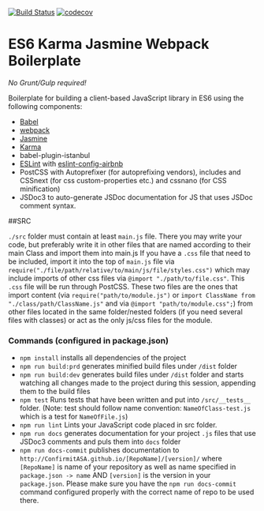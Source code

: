 [![Build Status](https://travis-ci.org/jahglow/r-sort-table.svg?branch=master)](https://travis-ci.org/jahglow/r-sort-table) [![codecov](https://codecov.io/gh/jahglow/r-sort-table/branch/master/graph/badge.svg)](https://codecov.io/gh/jahglow/r-sort-table)

# ES6 Karma Jasmine Webpack Boilerplate

_No Grunt/Gulp required!_

Boilerplate for building a client-based JavaScript library in ES6 using the following components:

* [Babel](https://babeljs.io/)
* [webpack](https://webpack.github.io/)
* [Jasmine](http://jasmine.github.io/)
* [Karma](http://karma-runner.github.io/)
* babel-plugin-istanbul
* [ESLint](http://eslint.org/) with [eslint-config-airbnb](https://github.com/airbnb/javascript)
* PostCSS with Autoprefixer (for autoprefixing vendors), includes and CSSnext (for css custom-properties etc.) and cssnano (for CSS minification)
* JSDoc3 to auto-generate JSDoc documentation for JS that uses JSDoc comment syntax.


##SRC

`./src` folder must contain at least `main.js` file. There you may write your code, but preferably write it in other files that are named according to their main Class and import them into main.js
If you have a `.css` file that need to be included, import it into the top of `main.js` file via `require("./file/path/relative/to/main/js/file/styles.css")` which may include imports of other css files via `@import "./path/to/file.css"`. This `.css` file will be run through PostCSS.
These two files are the ones that import content (via `require("path/to/module.js")` or `import ClassName from "./class/path/ClassName.js"` and via `@import "path/to/module.css";`) from other files located in the same folder/nested folders (if you need several files with classes)
or act as the only js/css files for the module.

### Commands (configured in package.json)

- `npm install` installs all dependencies of the project
- `npm run build:prd` generates minified build files under `/dist` folder 
- `npm run build:dev` generates build files under `/dist` folder and starts watching all changes made to the project during this session, appending them to the build files
- `npm test` Runs tests that have been written and put into `/src/__tests__` folder. (Note: test should follow name convention: `NameOfClass-test.js` which is a test for `NameOfFile.js`)
- `npm run lint` Lints your JavaScript code placed in src folder.
- `npm run docs` generates documentation for your project `.js` files that use JSDoc3 comments and puls them into `docs` folder
- `npm run docs-commit`  publishes documentation to `http://ConfirmitASA.github.io/[RepoName]/[version]/` where `[RepoName]` is name of your repository as well as name specified in `package.json -> name` AND `[version]` is the version in your `package.json`. 
Please make sure you have the `npm run docs-commit` command configured properly with the correct name of repo to be used there.
